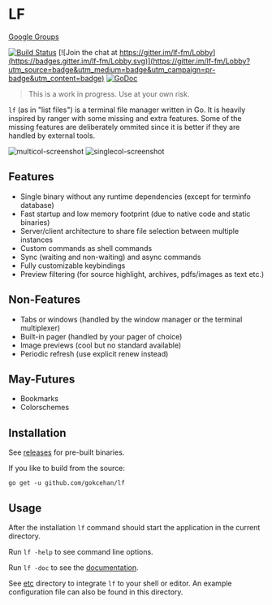 # LF

[Google Groups](https://groups.google.com/forum/#!forum/lf-fm)

[![Build Status](https://travis-ci.org/gokcehan/lf.svg?branch=master)](https://travis-ci.org/gokcehan/lf)
[![Join the chat at https://gitter.im/lf-fm/Lobby](https://badges.gitter.im/lf-fm/Lobby.svg)](https://gitter.im/lf-fm/Lobby?utm_source=badge&utm_medium=badge&utm_campaign=pr-badge&utm_content=badge)
[![GoDoc](https://godoc.org/github.com/gokcehan/lf?status.svg)](https://godoc.org/github.com/gokcehan/lf)

> This is a work in progress. Use at your own risk.

`lf` (as in "list files") is a terminal file manager written in Go.
It is heavily inspired by ranger with some missing and extra features.
Some of the missing features are deliberately ommited
since it is better if they are handled by external tools.

![multicol-screenshot](http://i.imgur.com/DaTUenu.png)
![singlecol-screenshot](http://i.imgur.com/p95xzUj.png)

## Features

- Single binary without any runtime dependencies (except for terminfo database)
- Fast startup and low memory footprint (due to native code and static binaries)
- Server/client architecture to share file selection between multiple instances
- Custom commands as shell commands
- Sync (waiting and non-waiting) and async commands
- Fully customizable keybindings
- Preview filtering (for source highlight, archives, pdfs/images as text etc.)

## Non-Features

- Tabs or windows (handled by the window manager or the terminal multiplexer)
- Built-in pager (handled by your pager of choice)
- Image previews (cool but no standard available)
- Periodic refresh (use explicit renew instead)

## May-Futures

- Bookmarks
- Colorschemes

## Installation

See [releases](https://github.com/gokcehan/lf/releases) for pre-built binaries.

If you like to build from the source:

    go get -u github.com/gokcehan/lf

## Usage

After the installation `lf` command should start the application in the current directory.

Run `lf -help` to see command line options.

Run `lf -doc` to see the [documentation](https://godoc.org/github.com/gokcehan/lf).

See [etc](etc) directory to integrate `lf` to your shell or editor.
An example configuration file can also be found in this directory.
